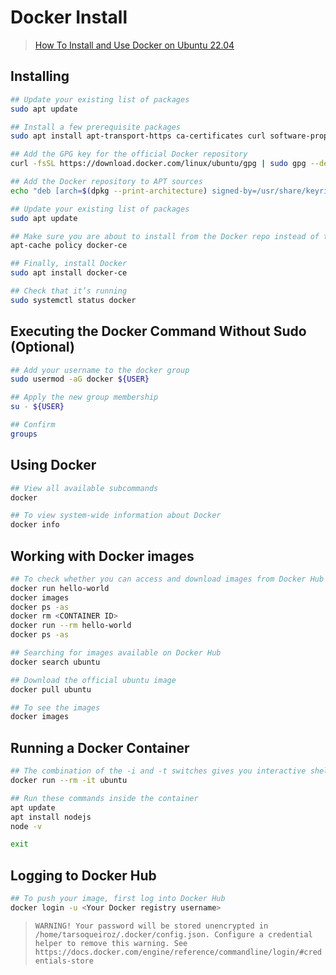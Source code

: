 # Docker Install

> [How To Install and Use Docker on Ubuntu 22.04](https://www.digitalocean.com/community/tutorials/how-to-install-and-use-docker-on-ubuntu-22-04)

## Installing

```sh
## Update your existing list of packages
sudo apt update

## Install a few prerequisite packages
sudo apt install apt-transport-https ca-certificates curl software-properties-common

## Add the GPG key for the official Docker repository
curl -fsSL https://download.docker.com/linux/ubuntu/gpg | sudo gpg --dearmor -o /usr/share/keyrings/docker-archive-keyring.gpg

## Add the Docker repository to APT sources
echo "deb [arch=$(dpkg --print-architecture) signed-by=/usr/share/keyrings/docker-archive-keyring.gpg] https://download.docker.com/linux/ubuntu $(lsb_release -cs) stable" | sudo tee /etc/apt/sources.list.d/docker.list > /dev/null

## Update your existing list of packages
sudo apt update

## Make sure you are about to install from the Docker repo instead of the default Ubuntu repo
apt-cache policy docker-ce

## Finally, install Docker
sudo apt install docker-ce

## Check that it’s running
sudo systemctl status docker
```

## Executing the Docker Command Without Sudo (Optional)

```sh
## Add your username to the docker group
sudo usermod -aG docker ${USER}

## Apply the new group membership
su - ${USER}

## Confirm
groups
```

## Using Docker

```sh
## View all available subcommands
docker

## To view system-wide information about Docker
docker info
```

## Working with Docker images

```sh
## To check whether you can access and download images from Docker Hub
docker run hello-world
docker images
docker ps -as
docker rm <CONTAINER ID>
docker run --rm hello-world
docker ps -as

## Searching for images available on Docker Hub
docker search ubuntu

## Download the official ubuntu image
docker pull ubuntu

## To see the images
docker images
```

## Running a Docker Container

```sh
## The combination of the -i and -t switches gives you interactive shell access into the container, and the switch -rm remove container at end of the job
docker run --rm -it ubuntu

## Run these commands inside the container
apt update
apt install nodejs
node -v

exit
```

## Logging to Docker Hub

```sh
## To push your image, first log into Docker Hub
docker login -u <Your Docker registry username>
```

> `WARNING! Your password will be stored unencrypted in /home/tarsoqueiroz/.docker/config.json. Configure a credential helper to remove this warning. See https://docs.docker.com/engine/reference/commandline/login/#credentials-store`

